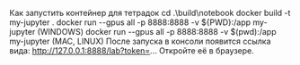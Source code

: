 Как запустить контейнер для тетрадок
cd .\build\notebook
docker build -t my-jupyter .
docker run --gpus all -p 8888:8888 -v ${PWD}:/app my-jupyter (WINDOWS)
docker run --gpus all -p 8888:8888 -v $(pwd):/app my-jupyter (MAC, LINUX)
После запуска в консоли появится ссылка вида: http://127.0.0.1:8888/lab?token=...
Откройте её в браузере.
